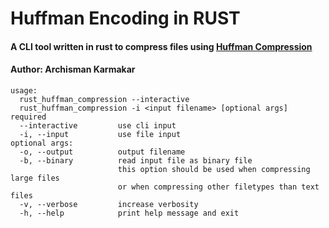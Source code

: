 # Huffman Encoding in RUST
#### A CLI tool written in rust to compress files using [Huffman Compression](https://en.wikipedia.org/wiki/Huffman_coding#Compression)
#### Author: Archisman Karmakar


```console
usage: 
  rust_huffman_compression --interactive
  rust_huffman_compression -i <input filename> [optional args]
required
  --interactive         use cli input
  -i, --input           use file input
optional args:
  -o, --output          output filename
  -b, --binary          read input file as binary file
                        this option should be used when compressing large files
                        or when compressing other filetypes than text files
  -v, --verbose         increase verbosity
  -h, --help            print help message and exit
```
